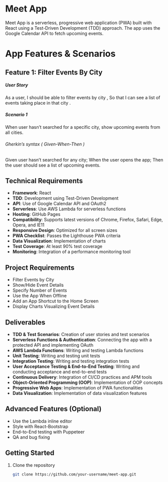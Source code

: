 # Meet App

Meet App is a serverless, progressive web application (PWA) built with React using a Test-Driven Development (TDD) approach. The app uses the Google Calendar API to fetch upcoming events.

# App Features & Scenarios

## Feature 1: Filter Events By City

##### User Story

As a user, I should be able to filter events by city ,
So that I can see a list of events taking place in that city .

##### Scenario 1

When user hasn’t searched for a specific city, show upcoming events from all cities.

###### Gherkin’s syntax ( Given-When-Then )

Given user hasn’t searched for any city;
When the user opens the app;
Then the user should see a list of upcoming events.

<!-- - **Filter Events by City**: Search for events in a specific city.
- **Show/Hide Event Details**: Toggle the display of event details.
- **Specify Number of Events**: Determine the number of events displayed.
- **Offline Usage**: The app works offline.
- **App Shortcut**: Add a shortcut to the home screen.
- **Event Visualization**: Display charts to visualize event data. -->

## Technical Requirements

- **Framework**: React
- **TDD**: Development using Test-Driven Development
- **API**: Use of Google Calendar API and OAuth2
- **Serverless**: Use AWS Lambda for serverless functions
- **Hosting**: GitHub Pages
- **Compatibility**: Supports latest versions of Chrome, Firefox, Safari, Edge, Opera, and IE11
- **Responsive Design**: Optimized for all screen sizes
- **PWA Checklist**: Passes the Lighthouse PWA criteria
- **Data Visualization**: Implementation of charts
- **Test Coverage**: At least 90% test coverage
- **Monitoring**: Integration of a performance monitoring tool

## Project Requirements

- Filter Events by City
- Show/Hide Event Details
- Specify Number of Events
- Use the App When Offline
- Add an App Shortcut to the Home Screen
- Display Charts Visualizing Event Details

## Deliverables

- **TDD & Test Scenarios**: Creation of user stories and test scenarios
- **Serverless Functions & Authentication**: Connecting the app with a protected API and implementing OAuth
- **AWS Lambda Functions**: Writing and testing Lambda functions
- **Unit Testing**: Writing and testing unit tests
- **Integration Testing**: Writing and testing integration tests
- **User Acceptance Testing & End-to-End Testing**: Writing and conducting acceptance and end-to-end tests
- **Continuous Delivery**: Integration of CI/CD practices and APM tools
- **Object-Oriented Programming (OOP)**: Implementation of OOP concepts
- **Progressive Web Apps**: Implementation of PWA functionalities
- **Data Visualization**: Implementation of data visualization features

## Advanced Features (Optional)

- Use the Lambda inline editor
- Style with React-Bootstrap
- End-to-End testing with Puppeteer
- QA and bug fixing

## Getting Started

1. Clone the repository
   ```sh
   git clone https://github.com/your-username/meet-app.git
   ```
